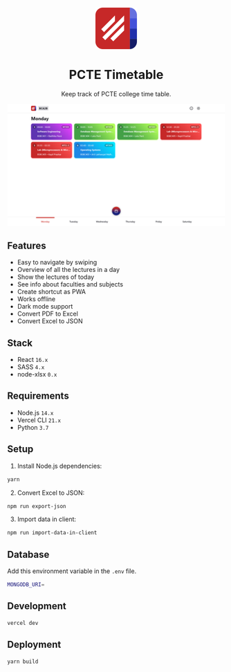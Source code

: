 <p align="center">
  <img src="./public/img/icon-192.png" width="96" />
</p>

<h1 align="center">PCTE Timetable</h1>

<p align="center">Keep track of PCTE college time table.</p>

<p align="center">
  <img src="./_screenshots/desktop-light.png" width="1280" />
</p>

## Features

- Easy to navigate by swiping
- Overview of all the lectures in a day
- Show the lectures of today
- See info about faculties and subjects
- Create shortcut as PWA
- Works offline
- Dark mode support
- Convert PDF to Excel
- Convert Excel to JSON

## Stack

- React `16.x`
- SASS `4.x`
- node-xlsx `0.x`

## Requirements

- Node.js `14.x`
- Vercel CLI `21.x`
- Python `3.7`

## Setup

1. Install Node.js dependencies:

```sh
yarn
```

2. Convert Excel to JSON:

```sh
npm run export-json
```

3. Import data in client:

```sh
npm run import-data-in-client
```

## Database

Add this environment variable in the `.env` file.

```sh
MONGODB_URI=
```

## Development

```sh
vercel dev
```

## Deployment

```sh
yarn build
```
